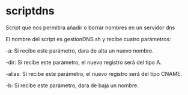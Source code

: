 # scriptdns
Script que nos permitira añadir o borrar nombres en un servidor dns

El nombre del script es gestionDNS.sh y recibe cuatro parámetros:

-a: Si recibe este parámetro, dara de alta un nuevo nombre.

-dir: Si recibe este parámetro, el nuevo registro será del tipo A.
 
-alias: Si recibe este parámetro, el nuevo registro será del tipo CNAME.

-b: Si recibe este parámetro, dara de baja un nombre.

